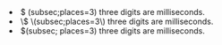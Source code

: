 <li> $ (subsec;places=3) three digits are milliseconds.
<li> \$ \(subsec;places=3\) three digits are milliseconds.
<li> $(subsec; places=3) three digits are milliseconds.
